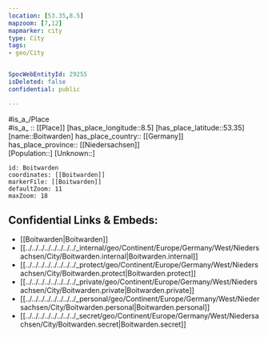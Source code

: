 ```yaml
---
location: [53.35,8.5] 
mapzoom: [7,12] 
mapmarker: city 
type: City
tags:
- geo/City


SpocWebEntityId: 29255
isDeleted: false
confidential: public

---
```

#is_a_/Place  
#is_a_ :: [[Place]] 
[has_place_longitude::8.5] 
[has_place_latitude::53.35] 
[name::Boitwarden] 
has_place_country:: [[Germany]]  
has_place_province:: [[Niedersachsen]]  
[Population::] 
[Unknown::] 


```leaflet
id: Boitwarden
coordinates: [[Boitwarden]] 
markerFile: [[Boitwarden]] 
defaultZoom: 11 
maxZoom: 18
```


## Confidential Links & Embeds: 
- [[Boitwarden|Boitwarden]]  
- [[../../../../../../../../_internal/geo/Continent/Europe/Germany/West/Niedersachsen/City/Boitwarden.internal|Boitwarden.internal]] 
- [[../../../../../../../../_protect/geo/Continent/Europe/Germany/West/Niedersachsen/City/Boitwarden.protect|Boitwarden.protect]] 
- [[../../../../../../../../_private/geo/Continent/Europe/Germany/West/Niedersachsen/City/Boitwarden.private|Boitwarden.private]] 
- [[../../../../../../../../_personal/geo/Continent/Europe/Germany/West/Niedersachsen/City/Boitwarden.personal|Boitwarden.personal]] 
- [[../../../../../../../../_secret/geo/Continent/Europe/Germany/West/Niedersachsen/City/Boitwarden.secret|Boitwarden.secret]] 
